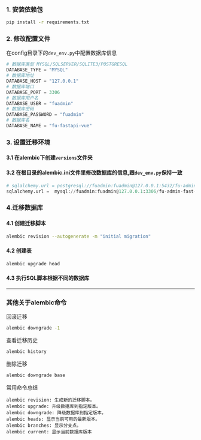 ### 1. 安装依赖包
```bash
pip install -r requirements.txt
````
### 2. 修改配置文件
在config目录下的`dev_env.py`中配置数据库信息
```python
# 数据库类型 MYSQL/SQLSERVER/SQLITE3/POSTGRESQL
DATABASE_TYPE = "MYSQL"
# 数据库地址
DATABASE_HOST = "127.0.0.1"
# 数据库端口
DATABASE_PORT = 3306
# 数据库用户名
DATABASE_USER = "fuadmin"
# 数据库密码
DATABASE_PASSWORD = "fuadmin"
# 数据库名
DATABASE_NAME = "fu-fastapi-vue"
```
### 3. 设置迁移环境
#### 3.1 在alembic下创建`versions`文件夹
#### 3.2 在根目录的alembic.ini文件里修改数据库的信息,跟`dev_env.py`保持一致
```python
# sqlalchemy.url = postgresql://fuadmin:fuadmin@127.0.0.1:5432/fu-admin-fast-api
sqlalchemy.url =  mysql://fuadmin:fuadmin@127.0.0.1:3306/fu-admin-fast-api
```




### 4.迁移数据库
#### 4.1 创建迁移脚本
```bash
alembic revision --autogenerate -m "initial migration"
```

#### 4.2 创建表
```bash
alembic upgrade head
```
#### 4.3 执行SQL脚本根据不同的数据库

---

### 其他关于alembic命令
回滚迁移
```bash
alembic downgrade -1
```

查看迁移历史
```bash
alembic history
```

删除迁移
```bash
alembic downgrade base
```
常用命令总结

```
alembic revision: 生成新的迁移脚本。
alembic upgrade: 升级数据库到指定版本。
alembic downgrade: 降级数据库到指定版本。
alembic heads: 显示当前可用的最新版本。
alembic branches: 显示分支点。
alembic current: 显示当前数据库版本
```